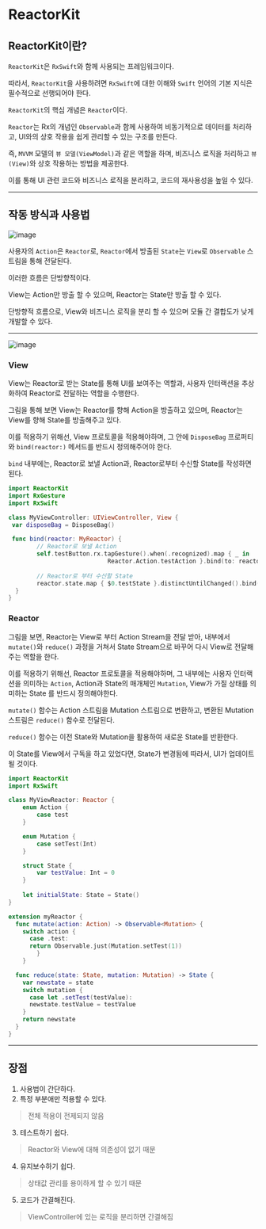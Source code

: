 # ReactorKit

## ReactorKit이란?

`ReactorKit`은 `RxSwift`와 함께 사용되는 프레임워크이다.

따라서, `ReactorKit`을 사용하려면 `RxSwift`에 대한 이해와 `Swift` 언어의 기본 지식은 필수적으로 선행되어야 한다.

`ReactorKit`의 핵심 개념은 `Reactor`이다.

`Reactor`는 Rx의 개념인 `Observable`과 함께 사용하여 비동기적으로 데이터를 처리하고, UI와의 상호 작용을 쉽게 관리할 수 있는 구조를 만든다.

즉, `MVVM` 모델의 `뷰 모델(ViewModel)`과 같은 역할을 하며, 비즈니스 로직을 처리하고 `뷰(View)`와 상호 작용하는 방법을 제공한다.

이를 통해 UI 관련 코드와 비즈니스 로직을 분리하고, 코드의 재사용성을 높일 수 있다.

***

## 작동 방식과 사용법

![image](https://oliveyoung.tech/static/893e7add9b1ab3f41a6ec8ff617e7826/bbbf7/flow1.png)

사용자의 `Action`은 `Reactor`로, `Reactor`에서 방출된 `State`는 `View`로 `Observable` 스트림을 통해 전달된다.

이러한 흐름은 단방향적이다.

View는 Action만 방출 할 수 있으며, Reactor는 State만 방출 할 수 있다.

단방향적 흐름으로, View와 비즈니스 로직을 분리 할 수 있으며 모듈 간 결합도가 낮게 개발할 수 있다.

***

![image](https://oliveyoung.tech/static/573196199db5394de87ee54b6fb9f217/bbbf7/flow2.png)

### View
View는 Reactor로 받는 State를 통해 UI를 보여주는 역할과, 사용자 인터랙션을 추상화하여 Reactor로 전달하는 역할을 수행한다.

그림을 통해 보면 View는 Reactor를 향해 Action을 방출하고 있으며, Reactor는 View를 향해 State를 방출해주고 있다.

이를 적용하기 위해선, View 프로토콜을 적용해야하며, 그 안에 `DisposeBag` 프로퍼티와 `bind(reactor:)` 메서드를 반드시 정의해주어야 한다.

`bind` 내부에는, Reactor로 보낼 Action과, Reactor로부터 수신할 State를 작성하면 된다.

```swift
import ReactorKit
import RxGesture
import RxSwift

class MyViewController: UIViewController, View {
 var disposeBag = DisposeBag()

 func bind(reactor: MyReactor) {
		// Reactor로 보낼 Action
		self.testButton.rx.tapGesture().when(.recognized).map { _ in
							Reactor.Action.testAction }.bind(to: reactor.action).disposed(by: disposeBag)
		
		// Reactor로 부터 수신할 State
		reactor.state.map { $0.testState }.distinctUntilChanged().bind(to: testLabel.rx.text).disposed(by: disposeBag)
  }
}
```

### Reactor
그림을 보면, Reactor는 View로 부터 Action Stream을 전달 받아, 내부에서 `mutate()`와 `reduce()` 과정을 거쳐서 State Stream으로 바꾸어 다시 View로 전달해주는 역할을 한다.

이를 적용하기 위해선, Reactor 프로토콜을 적용해야하며, 그 내부에는 사용자 인터랙션을 의미하는 `Action`, Action과 State의 매개체인 `Mutation`, View가 가질 상태를 의미하는 State 를 반드시 정의해야한다.

`mutate()` 함수는 Action 스트림을 Mutation 스트림으로 변환하고, 변환된 Mutation 스트림은 `reduce()` 함수로 전달된다.

`reduce()` 함수는 이전 State와 Mutation을 활용하여 새로운 State를 반환한다.

이 State를 View에서 구독을 하고 있었다면, State가 변경됨에 따라서, UI가 업데이트 될 것이다.

```swift
import ReactorKit
import RxSwift

class MyViewReactor: Reactor {
	enum Action {
		case test
	}

	enum Mutation {
		case setTest(Int)
	}

	struct State {
		var testValue: Int = 0
	}
	
	let initialState: State = State()
}

extension myReactor {
  func mutate(action: Action) -> Observable<Mutation> {
    switch action {
      case .test:
      return Observable.just(Mutation.setTest(1))
        }
    }

  func reduce(state: State, mutation: Mutation) -> State {
    var newstate = state
    switch mutation {
      case let .setTest(testValue):
      newstate.testValue = testValue
    }
    return newstate
  }
}
```

***

## 장점

1. 사용법이 간단하다.
2. 특정 부분애만 적용할 수 있다.
> 전체 적용이 전제되지 않음
3. 테스트하기 쉽다.
> Reactor와 View에 대해 의존성이 없기 때문
4. 유지보수하기 쉽다.
> 상태값 관리를 용이하게 할 수 있기 때문
5. 코드가 간결해진다.
> ViewController에 있는 로직을 분리하면 간결해짐

